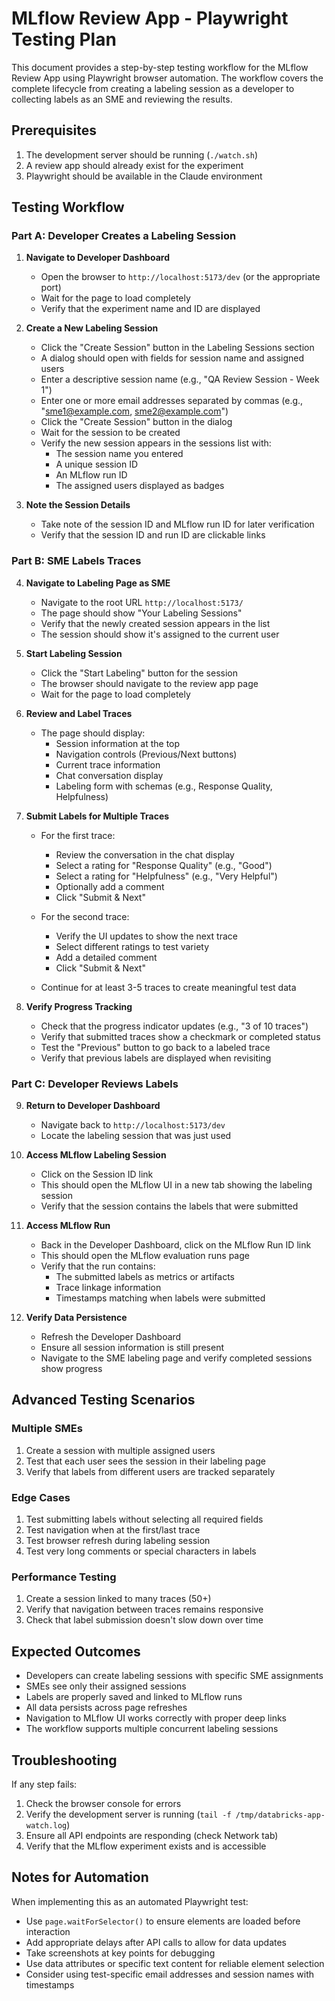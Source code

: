 # MLflow Review App - Playwright Testing Plan

This document provides a step-by-step testing workflow for the MLflow Review App using Playwright browser automation. The workflow covers the complete lifecycle from creating a labeling session as a developer to collecting labels as an SME and reviewing the results.

## Prerequisites

1. The development server should be running (`./watch.sh`)
2. A review app should already exist for the experiment
3. Playwright should be available in the Claude environment

## Testing Workflow

### Part A: Developer Creates a Labeling Session

1. **Navigate to Developer Dashboard**

   - Open the browser to `http://localhost:5173/dev` (or the appropriate port)
   - Wait for the page to load completely
   - Verify that the experiment name and ID are displayed

2. **Create a New Labeling Session**

   - Click the "Create Session" button in the Labeling Sessions section
   - A dialog should open with fields for session name and assigned users
   - Enter a descriptive session name (e.g., "QA Review Session - Week 1")
   - Enter one or more email addresses separated by commas (e.g., "sme1@example.com, sme2@example.com")
   - Click the "Create Session" button in the dialog
   - Wait for the session to be created
   - Verify the new session appears in the sessions list with:
     - The session name you entered
     - A unique session ID
     - An MLflow run ID
     - The assigned users displayed as badges

3. **Note the Session Details**
   - Take note of the session ID and MLflow run ID for later verification
   - Verify that the session ID and run ID are clickable links

### Part B: SME Labels Traces

4. **Navigate to Labeling Page as SME**

   - Navigate to the root URL `http://localhost:5173/`
   - The page should show "Your Labeling Sessions"
   - Verify that the newly created session appears in the list
   - The session should show it's assigned to the current user

5. **Start Labeling Session**

   - Click the "Start Labeling" button for the session
   - The browser should navigate to the review app page
   - Wait for the page to load completely

6. **Review and Label Traces**

   - The page should display:
     - Session information at the top
     - Navigation controls (Previous/Next buttons)
     - Current trace information
     - Chat conversation display
     - Labeling form with schemas (e.g., Response Quality, Helpfulness)

7. **Submit Labels for Multiple Traces**

   - For the first trace:

     - Review the conversation in the chat display
     - Select a rating for "Response Quality" (e.g., "Good")
     - Select a rating for "Helpfulness" (e.g., "Very Helpful")
     - Optionally add a comment
     - Click "Submit & Next"

   - For the second trace:

     - Verify the UI updates to show the next trace
     - Select different ratings to test variety
     - Add a detailed comment
     - Click "Submit & Next"

   - Continue for at least 3-5 traces to create meaningful test data

8. **Verify Progress Tracking**
   - Check that the progress indicator updates (e.g., "3 of 10 traces")
   - Verify that submitted traces show a checkmark or completed status
   - Test the "Previous" button to go back to a labeled trace
   - Verify that previous labels are displayed when revisiting

### Part C: Developer Reviews Labels

9. **Return to Developer Dashboard**

   - Navigate back to `http://localhost:5173/dev`
   - Locate the labeling session that was just used

10. **Access MLflow Labeling Session**

    - Click on the Session ID link
    - This should open the MLflow UI in a new tab showing the labeling session
    - Verify that the session contains the labels that were submitted

11. **Access MLflow Run**

    - Back in the Developer Dashboard, click on the MLflow Run ID link
    - This should open the MLflow evaluation runs page
    - Verify that the run contains:
      - The submitted labels as metrics or artifacts
      - Trace linkage information
      - Timestamps matching when labels were submitted

12. **Verify Data Persistence**
    - Refresh the Developer Dashboard
    - Ensure all session information is still present
    - Navigate to the SME labeling page and verify completed sessions show progress

## Advanced Testing Scenarios

### Multiple SMEs

1. Create a session with multiple assigned users
2. Test that each user sees the session in their labeling page
3. Verify that labels from different users are tracked separately

### Edge Cases

1. Test submitting labels without selecting all required fields
2. Test navigation when at the first/last trace
3. Test browser refresh during labeling session
4. Test very long comments or special characters in labels

### Performance Testing

1. Create a session linked to many traces (50+)
2. Verify that navigation between traces remains responsive
3. Check that label submission doesn't slow down over time

## Expected Outcomes

- Developers can create labeling sessions with specific SME assignments
- SMEs see only their assigned sessions
- Labels are properly saved and linked to MLflow runs
- All data persists across page refreshes
- Navigation to MLflow UI works correctly with proper deep links
- The workflow supports multiple concurrent labeling sessions

## Troubleshooting

If any step fails:

1. Check the browser console for errors
2. Verify the development server is running (`tail -f /tmp/databricks-app-watch.log`)
3. Ensure all API endpoints are responding (check Network tab)
4. Verify that the MLflow experiment exists and is accessible

## Notes for Automation

When implementing this as an automated Playwright test:

- Use `page.waitForSelector()` to ensure elements are loaded before interaction
- Add appropriate delays after API calls to allow for data updates
- Take screenshots at key points for debugging
- Use data attributes or specific text content for reliable element selection
- Consider using test-specific email addresses and session names with timestamps
